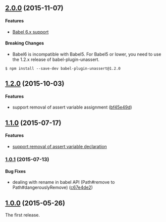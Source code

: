 ## [2.0.0](https://github.com/twada/babel-plugin-unassert/releases/tag/v2.0.0) (2015-11-07)


#### Features

* [Babel 6.x support](https://github.com/twada/babel-plugin-unassert/pull/2)


#### Breaking Changes

* Babel6 is incompatible with Babel5. For Babel5 or lower, you need to use the 1.2.x release of babel-plugin-unassert.

```
$ npm install --save-dev babel-plugin-unassert@1.2.0
```


## [1.2.0](https://github.com/twada/babel-plugin-unassert/releases/tag/v1.2.0) (2015-10-03)


#### Features

* support removal of assert variable assignment ([bf45e49d](https://github.com/twada/babel-plugin-unassert/commit/bf45e49d73be3edc51f512a55ae11153ba41c697))


## [1.1.0](https://github.com/twada/babel-plugin-unassert/releases/tag/v1.1.0) (2015-07-17)


#### Features

* [support removal of assert variable declaration](https://github.com/twada/babel-plugin-unassert/pull/1)


### [1.0.1](https://github.com/twada/babel-plugin-unassert/releases/tag/v1.0.1) (2015-07-13)


#### Bug Fixes

* dealing with rename in babel API (Path#remove to Path#dangerouslyRemove) ([c67e4de2](https://github.com/twada/babel-plugin-unassert/commit/c67e4de289d7a0ac3330e1d26821dd965b651978))


## [1.0.0](https://github.com/twada/babel-plugin-unassert/releases/tag/v1.0.0) (2015-05-26)


The first release.
